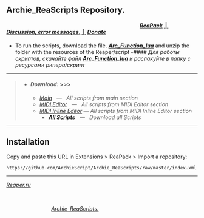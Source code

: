 ## Archie_ReaScripts Repository.
#### &nbsp;&nbsp;&nbsp;&nbsp;&nbsp;&nbsp;&nbsp;&nbsp;&nbsp;&nbsp;&nbsp;&nbsp;&nbsp;&nbsp;&nbsp;&nbsp;&nbsp;&nbsp;&nbsp;&nbsp;&nbsp;&nbsp;&nbsp;&nbsp;&nbsp;&nbsp;&nbsp;&nbsp;&nbsp;&nbsp;&nbsp;&nbsp;&nbsp;&nbsp;&nbsp;&nbsp;&nbsp;&nbsp;&nbsp;&nbsp;&nbsp;&nbsp;&nbsp;&nbsp;&nbsp;&nbsp;&nbsp;&nbsp;&nbsp;&nbsp;&nbsp;&nbsp;&nbsp;&nbsp;&nbsp;&nbsp;&nbsp;&nbsp;&nbsp;&nbsp;&nbsp;&nbsp;&nbsp;&nbsp;&nbsp;&nbsp;&nbsp;&nbsp;&nbsp;&nbsp;&nbsp;&nbsp;&nbsp;&nbsp;&nbsp;&nbsp;&nbsp;&nbsp;&nbsp;&nbsp;&nbsp;&nbsp;&nbsp;&nbsp;&nbsp;&nbsp;&nbsp;&nbsp;&nbsp;&nbsp;&nbsp;&nbsp;&nbsp;&nbsp;&nbsp;&nbsp;&nbsp;&nbsp;&nbsp;&nbsp;&nbsp;&nbsp;&nbsp;&nbsp;&nbsp;                                     [***ReaPack***](https://reapack.com/repos)                                                                                               [&nbsp;|&nbsp;](https://github.com/ArchieScript/Archie_ReaScripts)                                                                   [***Discussion, error messages***.](https://forum.cockos.com/showthread.php?t=212819)                                                   [&nbsp;|&nbsp;](https://github.com/ArchieScript/Archie_ReaScripts)                                                                   [***Donate***](https://money.yandex.ru/to/410018003906628)  


- To run the scripts, download the file.  [***Arc_Function_lua***](https://minhaskamal.github.io/DownGit/#/home?url=https://github.com/ArchieScript/Archie_ReaScripts/blob/master/Functions/Arc_Function_lua.lua)  and unzip the folder with the resources of the Reaper/script
    -#### *Для работы скриптов, скачайте файл  [***Arc_Function_lua***](https://minhaskamal.github.io/DownGit/#/home?url=https://github.com/ArchieScript/Archie_ReaScripts/blob/master/Functions/Arc_Function_lua.lua)  и распакуйте в папку с ресурсами рипера/скрипт*
-----

>- #### ***Download:*** >>>
>    - [*Main*](https://minhaskamal.github.io/DownGit/#/home?url=https://github.com/ArchieScript/Archie_ReaScripts/tree/master/MAIN) &nbsp; — &nbsp; *All scripts from main section*
>    - [*MIDI Editor*](https://minhaskamal.github.io/DownGit/#/home?url=https://github.com/ArchieScript/Archie_ReaScripts/tree/master/MIDI%20Editor) &nbsp; — &nbsp; *All scripts from MIDI Editor section*   
>    - [*MIDI Inline Editor*](https://minhaskamal.github.io/DownGit/#/home?url=https://github.com/ArchieScript/Archie_ReaScripts/tree/master/MIDI%20Inline%20Editor) — *All scripts from MIDI Inline Editor section*
>        - [***All Scripts***](https://github.com/ArchieScript/Archie_ReaScripts/archive/master.zip) &nbsp; — &nbsp; *Download all Scripts*
-----

## Installation

Copy and paste this URL in Extensions > ReaPack > Import a repository:
```
https://github.com/ArchieScript/Archie_ReaScripts/raw/master/index.xml
```
-----

[*Reaper.ru*](https://www.reaper.fm)
##
&nbsp;&nbsp;&nbsp;&nbsp;&nbsp;&nbsp;&nbsp;&nbsp;&nbsp;&nbsp;&nbsp;&nbsp;&nbsp;&nbsp;&nbsp;&nbsp;&nbsp;&nbsp;&nbsp;&nbsp;&nbsp;&nbsp;&nbsp;&nbsp;&nbsp;&nbsp;&nbsp;&nbsp;&nbsp;&nbsp;&nbsp;&nbsp;&nbsp;&nbsp;&nbsp;&nbsp;&nbsp;&nbsp;&nbsp;&nbsp;&nbsp;&nbsp;&nbsp;&nbsp;&nbsp;&nbsp;&nbsp;&nbsp;&nbsp;&nbsp;&nbsp;&nbsp;&nbsp;&nbsp;&nbsp;&nbsp;&nbsp;&nbsp;&nbsp;&nbsp;&nbsp;&nbsp;&nbsp;&nbsp;&nbsp;&nbsp;&nbsp;&nbsp;&nbsp;&nbsp;&nbsp;&nbsp;&nbsp;&nbsp;&nbsp;&nbsp;&nbsp;&nbsp;&nbsp;&nbsp;&nbsp;&nbsp;&nbsp;&nbsp;&nbsp;&nbsp;&nbsp;&nbsp;&nbsp;&nbsp;&nbsp;&nbsp;&nbsp;&nbsp;&nbsp;&nbsp;&nbsp;&nbsp;&nbsp;&nbsp;&nbsp;&nbsp;&nbsp;&nbsp;&nbsp;&nbsp;&nbsp;&nbsp;&nbsp;&nbsp;&nbsp;&nbsp;&nbsp;&nbsp;&nbsp;&nbsp;&nbsp;&nbsp;&nbsp;&nbsp;&nbsp;&nbsp;&nbsp;&nbsp;&nbsp;&nbsp;&nbsp;&nbsp;&nbsp;&nbsp;&nbsp;&nbsp;&nbsp;&nbsp;&nbsp;&nbsp;&nbsp;&nbsp;&nbsp;&nbsp;&nbsp;&nbsp;&nbsp;&nbsp;&nbsp;&nbsp;&nbsp;&nbsp;&nbsp;&nbsp;&nbsp;&nbsp;&nbsp;&nbsp;&nbsp;&nbsp;&nbsp;&nbsp;[*Archie_ReaScripts.*](https://github.com/ArchieScript/Archie_ReaScripts) 


